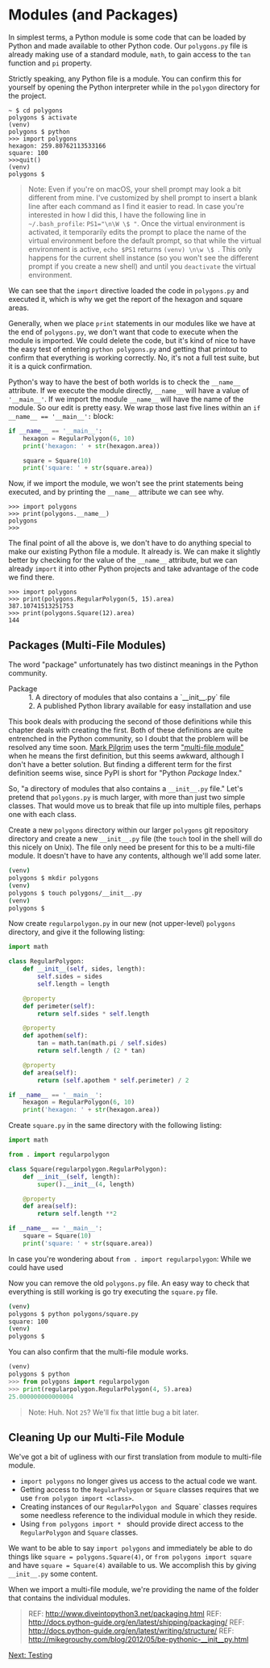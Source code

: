Modules (and Packages)
======================

In simplest terms, a Python module is some code that can be loaded by Python and made available to other Python code. Our `polygons.py` file is already making use of a standard module, `math`, to gain access to the `tan` function and `pi` property.

Strictly speaking, any Python file is a module. You can confirm this for yourself by opening the Python interpreter while in the `polygon` directory for the project.

```
~ $ cd polygons
polygons $ activate
(venv) 
polygons $ python
>>> import polygons
hexagon: 259.80762113533166
square: 100
>>>quit()
(venv) 
polygons $  
```

> Note: Even if you're on macOS, your shell prompt may look a bit different from mine. I've customized by shell prompt to insert a blank line after each command as I find it easier to read. In case you're interested in how I did this, I have the following line in `~/.bash_profile`: `PS1="\n\W \$ "`. Once the virtual environment is activated, it temporarily edits the prompt to place the name of the virtual environment before the default prompt, so that while the virtual environment is active, `echo $PS1` returns `(venv) \n\w \$ `. This only happens for the current shell instance (so you won't see the different prompt if you create a new shell) and until you `deactivate` the virtual environment.

We can see that the `import` directive loaded the code in `polygons.py` and executed it, which is why we get the report of the hexagon and square areas.

Generally, when we place `print` statements in our modules like we have at the end of `polygons.py`, we don't want that code to execute when the module is imported. We could delete the code, but it's kind of nice to have the easy test of entering `python polygons.py` and getting that printout to confirm that everything is working correctly. No, it's not a full test suite, but it is a quick confirmation.

Python's way to have the best of both worlds is to check the `__name__` attribute. If we execute the module directly, `__name__` will have a value of `'__main__'`. If we import the module `__name__` will have the name of the module. So our edit is pretty easy. We wrap those last five lines within an `if __name__ == '__main__':` block:

```python
if __name__ == '__main__':
    hexagon = RegularPolygon(6, 10)
    print('hexagon: ' + str(hexagon.area))

    square = Square(10)
    print('square: ' + str(square.area))
```

Now, if we import the module, we won't see the print statements being executed, and by printing the `__name__` attribute we can see why.

```
>>> import polygons
>>> print(polygons.__name__)
polygons
>>> 
```

The final point of all the above is, we don't have to do anything special to make our existing Python file a module. It already is. We can make it slightly better by checking for the value of the `__name__` attribute, but we can already `import` it into other Python projects and take advantage of the code we find there.

```
>>> import polygons
>>> print(polygons.RegularPolygon(5, 15).area)
387.10741513251753
>>> print(polygons.Square(12).area)
144
```

Packages (Multi-File Modules)
-----------------------------

The word "package" unfortunately has two distinct meanings in the Python community.

<dl> <dt>Package</dt>
  <dd>1. A directory of modules that also contains a `__init__.py` file</dd>
  <dd>2. A published Python library available for easy installation and use</dd> </dl>

This book deals with producing the second of those definitions while this chapter deals with creating the first. Both of these definitions are quite entrenched in the Python community, so I doubt that the problem will be resolved any time soon. [Mark Pilgrim][2] uses the term ["multi-file module"][3] when he means the first definition, but this seems awkward, although I don't have a better solution. But finding a different term for the first definition seems wise, since PyPI is short for "Python *Package* Index."

So, "a directory of modules that also contains a `__init__.py` file." Let's pretend that `polygons.py` is much larger, with more than just two simple classes. That would move us to break that file up into multiple files, perhaps one with each class.

Create a new `polygons` directory within our larger `polygons` git repository directory and create a new `__init__.py` file (the `touch` tool in the shell will do this nicely on Unix). The file only need be present for this to be a multi-file module. It doesn't have to have any contents, although we'll add some later.

```bash
(venv) 
polygons $ mkdir polygons
(venv) 
polygons $ touch polygons/__init__.py
(venv) 
polygons $
```

Now create `regularpolygon.py` in our new (not upper-level) `polygons` directory, and give it the following listing:

```python
import math

class RegularPolygon:
    def __init__(self, sides, length):
        self.sides = sides
        self.length = length

    @property
    def perimeter(self):
        return self.sides * self.length

    @property
    def apothem(self):
        tan = math.tan(math.pi / self.sides)
        return self.length / (2 * tan)

    @property
    def area(self):
        return (self.apothem * self.perimeter) / 2

if __name__ == '__main__':
    hexagon = RegularPolygon(6, 10)
    print('hexagon: ' + str(hexagon.area))
```

Create `square.py` in the same directory with the following listing:

```python
import math

from . import regularpolygon

class Square(regularpolygon.RegularPolygon):
    def __init__(self, length):
        super().__init__(4, length)

    @property
    def area(self):
        return self.length **2

if __name__ == '__main__':
    square = Square(10)
    print('square: ' + str(square.area))
```

In case you're wondering about `from . import regularpolygon`: While we could have used 

Now you can remove the old `polygons.py` file. An easy way to check that everything is still working is go try executing the `square.py` file.

```bash
(venv) 
polygons $ python polygons/square.py 
square: 100
(venv) 
polygons $ 
```

You can also confirm that the multi-file module works.

```python
(venv)
polygons $ python
>>> from polygons import regularpolygon
>>> print(regularpolygon.RegularPolygon(4, 5).area)
25.000000000000004
```

> Note: Huh. Not `25`? We'll fix that little bug a bit later.

Cleaning Up our Multi-File Module
---------------------------------

We've got a bit of ugliness with our first translation from module to multi-file module.

- `import polygons` no longer gives us access to the actual code we want.
- Getting access to the `RegularPolygon` or `Square` classes requires that we use `from polygon import <class>`.
- Creating instances of our `RegularPolygon and `Square` classes requires some needless reference to the individual module in which they reside.
- Using `from polygons import * ` should provide direct access to the `RegularPolygon` and `Square` classes.

We want to be able to say `import polygons` and immediately be able to do things like `square = polygons.Square(4)`, or `from polygons import square` and have `square = Square(4)` available to us. We accomplish this by giving `__init__.py` some content.

When we import a multi-file module, we're providing the name of the folder that contains the individual modules.

> REF: http://www.diveintopython3.net/packaging.html
> REF: http://docs.python-guide.org/en/latest/shipping/packaging/
> REF: http://docs.python-guide.org/en/latest/writing/structure/
> REF: http://mikegrouchy.com/blog/2012/05/be-pythonic-__init__py.html

[Next: Testing][1]

[1]: ch_04_testing.md 'Chapter 4: Testing'
[2]: https://en.wikipedia.org/wiki/Mark_Pilgrim 'Mark Pilgrim on Wikipedia'
[3]: http://www.diveintopython3.net/case-study-porting-chardet-to-python-3.html#multifile-modules 'A Short Digression Into Multi-File Modules'
